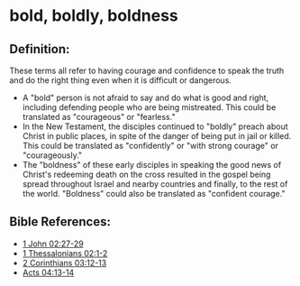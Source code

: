 # bold, boldly, boldness #

## Definition: ##

These terms all refer to having courage and confidence to speak the truth and do the right thing even when it is difficult or dangerous. 

* A "bold" person is not afraid to say and do what is good and right, including defending people who are being mistreated. This could be translated as "courageous" or "fearless."
* In the New Testament, the disciples continued to "boldly" preach about Christ in public places, in spite of the danger of being put in jail or killed. This could be translated as "confidently" or "with strong courage" or "courageously."
* The "boldness" of these early disciples in speaking the good news of Christ's redeeming death on the cross resulted in the gospel being spread throughout Israel and nearby countries and finally, to the rest of the world. "Boldness" could also be translated as "confident courage."



## Bible References: ##

* [1 John 02:27-29](en/tn/1jn/help/02/27)
* [1 Thessalonians 02:1-2](en/tn/1th/help/02/01)
* [2 Corinthians 03:12-13](en/tn/2co/help/03/12)
* [Acts 04:13-14](en/tn/act/help/04/13)